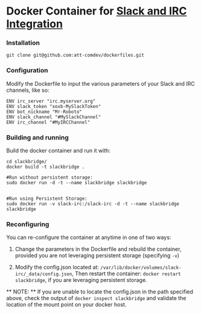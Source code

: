 Docker Container for [Slack and IRC Integration](https://github.com/ekmartin/slack-irc)
===

### Installation
```
git clone git@github.com:att-comdev/dockerfiles.git
```

### Configuration

Modify the Dockerfile to input the various parameters of your Slack and IRC channels, like so:

```
ENV irc_server "irc.myserver.org"
ENV slack_token "xoxb-MySlackToken"
ENV bot_nickname "Mr-Roboto"
ENV slack_channel "#MySlackChannel"
ENV irc_channel "#MyIRCChannel"
```

### Building and running

Build the docker container and run it with:

```
cd slackbridge/
docker build -t slackbridge .

#Run without persistent storage:
sudo docker run -d -t --name slackbridge slackbridge


#Run using Persistent Storage:
sudo docker run -v slack-irc:/slack-irc -d -t --name slackbridge slackbridge
```

### Reconfiguring
You can re-configure the container at anytime in one of two ways:

1) Change the parameters in the Dockerfile and rebuild the container, provided you are not leveraging persistent storage (specifying `-v`)

2) Modify the config.json located at:  `/var/lib/docker/volumes/slack-irc/_data/config.json`,  Then restart the container: `docker restart slackbridge`, if you are leveraging persistent storage.

** NOTE: ** If you are unable to locate the config.json in the path specified above, check the output of `docker inspect slackbridge` and validate the location of the mount point on your docker host.
